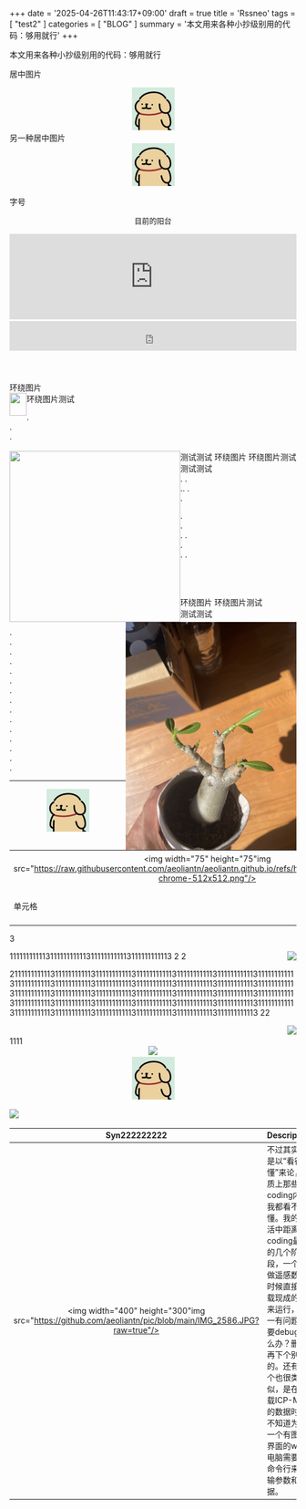 +++
date = '2025-04-26T11:43:17+09:00'
draft = true
title = 'Rssneo'
tags = [ "test2" ]
categories = [ "BLOG" ]
summary = '本文用来各种小抄级别用的代码：够用就行'
+++

本文用来各种小抄级别用的代码：够用就行


居中图片
<div style="text-align: center"><img width="75" height="75"img src="https://raw.githubusercontent.com/aeoliantn/aeoliantn.github.io/refs/heads/main/assets/android-chrome-512x512.png"/>
</div>
另一种居中图片
<center><img width="75" height="75"img src="https://raw.githubusercontent.com/aeoliantn/aeoliantn.github.io/refs/heads/main/assets/android-chrome-512x512.png"/></center>

字号
<center>  

<font size="2">目前的阳台</font>
 </center>


<iframe width="100%" height="150" src="https://odesli.co/embed/?url=https%3A%2F%2Fsong.link%2Fi%2F1736691234&theme=light" frameborder="0" allowfullscreen sandbox="allow-same-origin allow-scripts allow-presentation allow-popups allow-popups-to-escape-sandbox" allow="clipboard-read; clipboard-write"></iframe>

<iframe width="100%" height="52" src="https://odesli.co/embed/?url=https%3A%2F%2Fsong.link%2Fi%2F1807395909&theme=light" frameborder="0" allowfullscreen sandbox="allow-same-origin allow-scripts allow-presentation allow-popups allow-popups-to-escape-sandbox" allow="clipboard-read; clipboard-write"></iframe>
<br><br><br><br>
环绕图片<br>
<img align="left" img width="30" height="40" src="https://raw.githubusercontent.com/mzlogin/mzlogin.github.io/master/images/posts/markdown/demo.png"/>
环绕图片测试<br>

.<br>
.<br>
.<br>
<br>
测试测试
环绕图片
<img align="left" img width="300" height="300" src="https://is1-ssl.mzstatic.com/image/thumb/Music6/v4/fc/03/db/fc03dbfa-7d45-aec9-d83f-b5e4988bad3e/5059179100023.jpg/512x512bb.jpg"/>
环绕图片测试<br>
测试测试<br>
.
.<br>
..
.<br>
.
  

.<br>
.<br>
.
.<br>
.
<br>
.
.<br><br><br><br>


环绕图片
<img align="right" img width="300" height="400" src="https://github.com/aeoliantn/pic/blob/main/IMG_7830.JPG?raw=true"/>
环绕图片测试<br>
测试测试<br>



.<br>
.<br>
.<br>
.<br>
.<br>
.<br>
.<br>
.<br>
.<br>
.<br>
.<br>
.<br>
.<br>
.<br>
.<br>
___


<div style="text-align: center">
<img width="75" height="75"img src="https://raw.githubusercontent.com/aeoliantn/aeoliantn.github.io/refs/heads/main/assets/android-chrome-512x512.png"/>
</div>

|   |   |   |
| :-----| ----: | :----: |
| <div style="text-align: center"><img width="75" height="75"img src="https://raw.githubusercontent.com/aeoliantn/aeoliantn.github.io/refs/heads/main/assets/android-chrome-512x512.png"/></div> | 单元格 | 单元格 |
| 单元格 | 单元格 | 单元格 |

3


111111111113111111111113111111111113111111111113
2
<img align="right" src="https://raw.githubusercontent.com/mzlogin/mzlogin.github.io/master/images/posts/markdown/demo.png"/>
2

2111111111113111111111113111111111113111111111113111111111113111111111113111111111113111111111113111111111113111111111113111111111113111111111113111111111113111111111113111111111113111111111113111111111113111111111113111111111113111111111113111111111113111111111113111111111113111111111113111111111113111111111113111111111113111111111113111111111113111111111113111111111113111111111113111111111113111111111113
22


<div style="text-align: right">
<img src="D:\hugo\aeoliantn.github.io\content\posts\rssneo\xiaojimao.jpg"/>
</div>
1111
<div style="text-align: center">
<img src="https://avatars.fastly.steamstatic.com/d210ae43c6a1ae83bedd0cba716478189f450649_full.jpg"/>
</div>

<div style="text-align: center">
<img width="75" height="75"img src="https://raw.githubusercontent.com/aeoliantn/aeoliantn.github.io/refs/heads/main/assets/android-chrome-512x512.png"/>
</div>

![](https://raw.githubusercontent.com/aeoliantn/pic/main/images/jimao.jpg")






| Syn222222222    | Description |
| ----------- | ----------- |
| <div style="text-align: center"><img width="400" height="300"img src="https://github.com/aeoliantn/pic/blob/main/IMG_2586.JPG?raw=true"/></div> | 不过其实要是以“看得懂”来论，本质上那些coding内容我都看不懂。我的生活中距离coding最近的几个阶段，一个是做遥感数据时候直接下载现成的包来运行，万一有问题需要debug怎么办？删了再下个别的。还有一个也很类似，是在下载ICP-MS的数据时，不知道为何一个有图形界面的win7电脑需要用命令行来传输参数和数据。|
